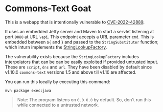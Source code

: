 # Commons-Text Goat

This is a webapp that is intentionally vulnerable to [CVE-2022-42889](https://nvd.nist.gov/vuln/detail/CVE-2022-42889).

It uses an embedded Jetty server and Maven to start a servlet listening at port `8080` at URL `\api`. This endpoint accepts a URL parameter `cmd`. This is embedded between `${` and `}` and passed to the `StringSubstitutor` function; which inturn implements the [StringLookupFactory](https://commons.apache.org/proper/commons-text/apidocs/org/apache/commons/text/lookup/StringLookupFactory.html).

The vulnerability exists because the `StringLookupFactory` includes interpolators that can be can be easily exploited if provided untrusted input. These are `script`, `dns` and `url`. They have been disabled by default since v1.10.0 `coomons-text` versions 1.5 and above till v1.10 are affected.

You can run this locally by executing this command:

```
mvn package exec:java
```

> Note: The program listens on `0.0.0.0` by default. So, don't run this while connected to a untrusted network.
